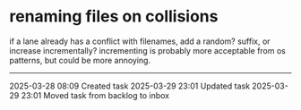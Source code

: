 renaming files on collisions
===

if a lane already has a conflict with filenames, add a random? suffix, or increase incrementally?
incrementing is probably more acceptable from os patterns, but could be more annoying.

---

2025-03-28 08:09	Created task
2025-03-29 23:01	Updated task
2025-03-29 23:01	Moved task from backlog to inbox